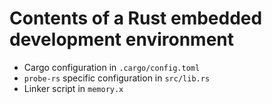 # Contents of a Rust embedded development environment

- Cargo configuration in `.cargo/config.toml`
- `probe-rs` specific configuration in `src/lib.rs`
- Linker script in `memory.x`
